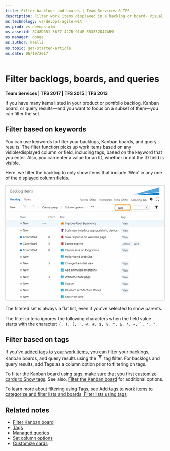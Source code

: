 ```yaml
---
title: Filter backlogs and boards | Team Services & TFS 
description: Filter work items displayed in a backlog or board- Visual Studio Team Services (VSTS) or Team Foundation Server (TFS)   
ms.technology: vs-devops-agile-wit
ms.prod: vs-devops-alm
ms.assetid: 8C48D351-56E7-427B-914E-553852D47AB9  
ms.manager: douge
ms.author: kaelli
ms.topic: get-started-article 
ms.date: 06/19/2017
---
```


<a id="filter"></a>

# Filter backlogs, boards, and queries

<b>Team Services | TFS 2017 | TFS 2015 | TFS 2013</b>  
 
If you have many items listed in your product or portfolio backlog, Kanban board, or query results&mdash;and you want to focus on a subset of them&mdash;you can filter the set.  

## Filter based on keywords  
You can use keywords to filter your backlogs, Kanban boards, and query results. The filter function picks up work items based on any visible/displayed column or field, including tags, based on the keyword that you enter. Also, you can enter a value for an ID, whether or not the ID field is visible.  

Here, we filter the backlog to only show items that include 'Web' in any one of the displayed column fields. 

<img src="../backlogs/_img/cyb-filter-backlog.png" alt="Apply text filter" style="border: 1px solid #CCCCCC;" />  

The filtered set is always a flat list, even if you've selected to show parents.  

The filter criteria ignores the following characters when the field value starts with the character: ```{, (, [, !, @, #, $, %, ^, &, *, ~, `, ', "```.  

## Filter based on tags  
If you've [added tags to your work items](../track/add-tags-to-work-items.md), you can filter your backlogs, Kanban boards, and query results using the ![tag filter icon](../_img/icons/tag_filter_icon.png) tag filter. For backlogs and query results, add Tags as a column option prior to filtering on tags.  

To filter the Kanban board using tags, make sure that you first [customize cards to Show tags](../customize/customize-cards.md). See also, [Filter the Kanban board](../kanban/filter-kanban-board.md) for additional options. 

To learn more about filtering using Tags, see [Add tags to work items to categorize and filter lists and boards, Filter lists using tags](../track/add-tags-to-work-items.md#filter)



## Related notes
- [Filter Kanban board](../kanban/filter-kanban-board.md)  
- [Tags](../track/add-tags-to-work-items.md) 
- [Managed queries](../track/using-queries.md)  
- [Set column options](../how-to/set-column-options.md)  
- [Customize cards](../customize/customize-cards.md)

